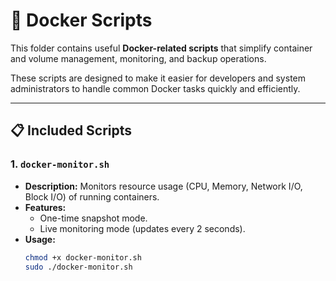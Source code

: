 # 🐳 Docker Scripts

This folder contains useful **Docker-related scripts** that simplify container and volume management, monitoring, and backup operations.  

These scripts are designed to make it easier for developers and system administrators to handle common Docker tasks quickly and efficiently.  

---

## 📋 Included Scripts

### 1. `docker-monitor.sh`
- **Description:** Monitors resource usage (CPU, Memory, Network I/O, Block I/O) of running containers.  
- **Features:**  
  - One-time snapshot mode.  
  - Live monitoring mode (updates every 2 seconds).  
- **Usage:**  
  ```bash
  chmod +x docker-monitor.sh
  sudo ./docker-monitor.sh
